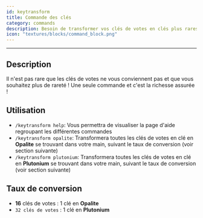 ```yaml
---
id: keytransform
title: Commande des clés
category: commands
description: Besoin de transformer vos clés de votes en clés plus rares ? Cette commande est faites pour vous
icon: "textures/blocks/command_block.png"
---
```

___
## Description

Il n'est pas rare que les clés de votes ne vous conviennent pas et que vous souhaitez plus de rareté ! Une seule commande et c'est la richesse assurée !

## Utilisation

* ``/keytransform help``: Vous permettra de visualiser la page d'aide regroupant les différentes commandes
* ``/keytransform opalite``: Transformera toutes les clés de votes en clé en **Opalite** se trouvant dans votre main, suivant le taux de conversion (voir section suivante)
* ``/keytransform plutonium``: Transformera toutes les clés de votes en clé en **Plutonium** se trouvant dans votre main, suivant le taux de conversion (voir section suivante)

## Taux de conversion

* **16** clés de votes : 1 clé en **Opalite**
* ``32 clés de votes`` : 1 clé en **Plutonium**

